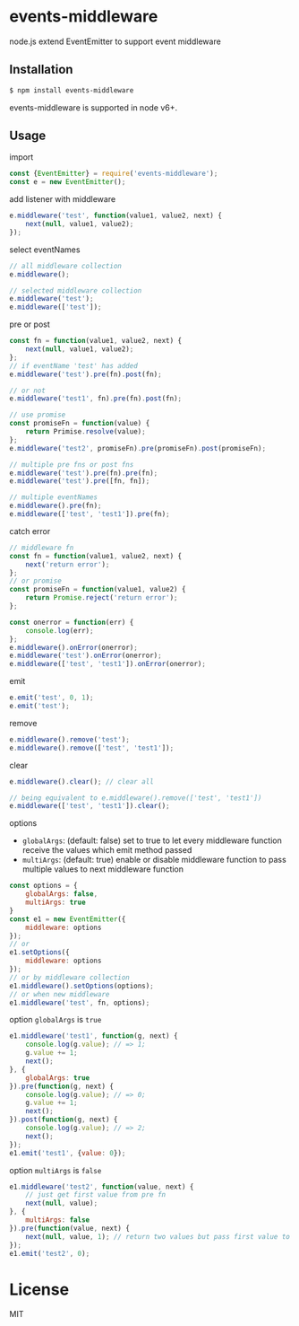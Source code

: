 # events-middleware
node.js extend EventEmitter to support event middleware

## Installation

```bash
$ npm install events-middleware
```
events-middleware is supported in node v6+.

## Usage

import

```js
const {EventEmitter} = require('events-middleware');
const e = new EventEmitter();
```

add listener with middleware

```js
e.middleware('test', function(value1, value2, next) {
    next(null, value1, value2);
});
```

select eventNames

```js
// all middleware collection
e.middleware();

// selected middleware collection
e.middleware('test');
e.middleware(['test']);
```

pre or post

```js
const fn = function(value1, value2, next) {
    next(null, value1, value2);
};
// if eventName 'test' has added
e.middleware('test').pre(fn).post(fn);

// or not
e.middleware('test1', fn).pre(fn).post(fn);

// use promise
const promiseFn = function(value) {
    return Primise.resolve(value);
}; 
e.middleware('test2', promiseFn).pre(promiseFn).post(promiseFn);

// multiple pre fns or post fns
e.middleware('test').pre(fn).pre(fn);
e.middleware('test').pre([fn, fn]);

// multiple eventNames
e.middleware().pre(fn);
e.middleware(['test', 'test1']).pre(fn);
```

catch error

```js
// middleware fn
const fn = function(value1, value2, next) {
    next('return error');
};
// or promise
const promiseFn = function(value1, value2) {
    return Promise.reject('return error');
};

const onerror = function(err) {
    console.log(err);
};
e.middleware().onError(onerror);
e.middleware('test').onError(onerror);
e.middleware(['test', 'test1']).onError(onerror);
```

emit

```js
e.emit('test', 0, 1);
e.emit('test');
```

remove

```js
e.middleware().remove('test');
e.middleware().remove(['test', 'test1']);
```

clear

```js
e.middleware().clear(); // clear all

// being equivalent to e.middleware().remove(['test', 'test1'])
e.middleware(['test', 'test1']).clear();
```

options
- `globalArgs`: (default: false) set to true to let every middleware function receive the values which emit method passed
- `multiArgs`: (default: true) enable or disable middleware function to pass multiple values to next middleware function

```js
const options = {
    globalArgs: false,
    multiArgs: true
}
const e1 = new EventEmitter({
    middleware: options
});
// or
e1.setOptions({
    middleware: options
});
// or by middleware collection
e1.middleware().setOptions(options);
// or when new middleware
e1.middleware('test', fn, options);
```

option `globalArgs` is `true`

```js
e1.middleware('test1', function(g, next) {
    console.log(g.value); // => 1;
    g.value += 1;
    next();
}, {
    globalArgs: true
}).pre(function(g, next) {
    console.log(g.value); // => 0;
    g.value += 1;
    next();
}).post(function(g, next) {
    console.log(g.value); // => 2;
    next();
});
e1.emit('test1', {value: 0});
```

option `multiArgs` is `false`

```js
e1.middleware('test2', function(value, next) {
    // just get first value from pre fn
    next(null, value);
}, {
    multiArgs: false
}).pre(function(value, next) {
    next(null, value, 1); // return two values but pass first value to next
});
e1.emit('test2', 0);
```

# License

  MIT
